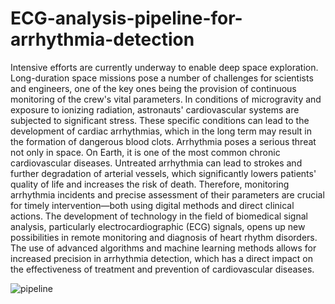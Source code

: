 # ECG-analysis-pipeline-for-arrhythmia-detection

Intensive efforts are currently underway to enable deep space exploration. Long-duration
space missions pose a number of challenges for scientists and engineers, one of the key ones
being the provision of continuous monitoring of the crew's vital parameters. In conditions of
microgravity and exposure to ionizing radiation, astronauts' cardiovascular systems are
subjected to significant stress. These specific conditions can lead to the development of cardiac
arrhythmias, which in the long term may result in the formation of dangerous blood clots.
Arrhythmia poses a serious threat not only in space. On Earth, it is one of the most common
chronic cardiovascular diseases. Untreated arrhythmia can lead to strokes and further
degradation of arterial vessels, which significantly lowers patients' quality of life and increases
the risk of death. Therefore, monitoring arrhythmia incidents and precise assessment of their
parameters are crucial for timely intervention—both using digital methods and direct clinical
actions. The development of technology in the field of biomedical signal analysis, particularly
electrocardiographic (ECG) signals, opens up new possibilities in remote monitoring and
diagnosis of heart rhythm disorders. The use of advanced algorithms and machine learning
methods allows for increased precision in arrhythmia detection, which has a direct impact on
the effectiveness of treatment and prevention of cardiovascular diseases.

![pipeline](https://github.com/user-attachments/assets/257377dd-3359-4c6c-854a-be66227aba79)
